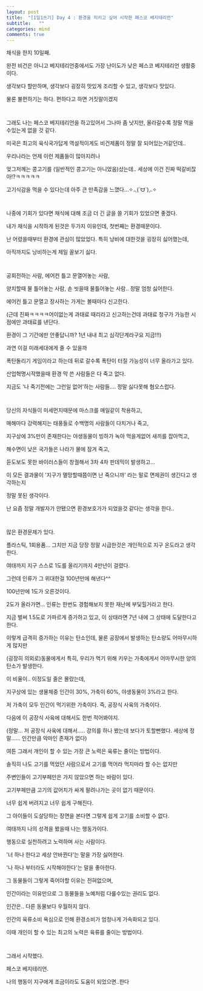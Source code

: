 ```yaml
---
layout: post
title:  "[1일1쓰기] Day 4 : 환경을 지키고 싶어 시작한 페스코 베지테리언"
subtitle:   ""
categories: mind
comments: true
---
```












채식을 한지 10일째.

완전 비건은 아니고 베지테리언중에서도 가장 난이도가 낮은 페스코 베지테리언 생활중이다.

생각보다 할만하며, 생각보다 굉장히 맛있게 조리할 수 있고, 생각보다 맛있다.

물론 불편하기는 하다. 편하다고 하면 거짓말이겠지

` `

그래도 나는 페스코 베지테리언을 하고있어서 그나마 좀 낫지만, 올라갈수록 정말 먹을수있는게 없을 것 같다.

미국은 최고의 육식국가답게 역설적이게도 비건제품이 정말 잘 되어있는거같던데..

우리나라는 언제 이런 제품들이 많아지려나

엊그저께는 콩고기를 (일반적인 콩고기는 아니었음)샀는데.. 세상에 이건 진짜 떡갈비잖아!?ㅋㅋㅋㅋㅋ

고기식감을 먹을 수 있다는데 아주 큰 만족감을 느꼈다...✧.◟(ˊᗨˋ)◞.✧

` `

나중에 기회가 있다면 채식에 대해 조금 더 긴 글을 쓸 기회가 있었으면 좋겠다.

내가 채식을 시작하게 된것은 두가지 이유인데, 첫번째는 환경때문이다.

난 어렸을때부터 환경에 관심이 많았었다. 특히 낭비에 대한것을 굉장히 싫어했는데,

아직까지도 낭비하는게 제일 꼴보기 싫다.

` `

공회전하는 사람, 에어컨 틀고 문열어놓는 사람, 

양치할때 물 틀어놓는 사람, 손 씻을때 물틀어놓는 사람.. 정말 엄청 싫어한다.

에어컨 틀고 문열고 장사하는 가게는 볼때마다 신고한다.

(근데 진짜ㅋㅋㅋㅋ어이없는게 과태료 때리라고 신고하는건데 과태료 청구가 가능한 시점에만 과태료를 낸단다.

환경이 그 기간에만 안좋답니까? 1년 내내 최고 심각단계라구요 지금!!!)

과연 이걸 미래세대에게 줄 수 있을까

폭탄돌리기 게임이라고 하는데 뒤로 갈수록 폭탄이 터질 가능성이 너무 올라가고 있다.

산업혁명시작했을때 환경 막 쓴 사람들은 다 죽고 없다.

지금도 '나 죽기전에는 그런일 없어'하는 사람들.... 정말 싫다못해 혐오스럽다.

` `

당신의 자식들이 미세먼지때문에 마스크를 매일같이 착용하고, 

매해마다 강력해지는 태풍들로 수백명의 사람들이 다치거나 죽고,

지구상에 3%만이 존재한다는 야생동물이 빙하가 녹아 먹을게없어 새끼를 잡아먹고,

해수면이 낮은 국가들은 나라가 물에 잠겨 죽고,

듣도보도 못한 바이러스들이 창궐해서 3차 4차 판데믹이 발생하고...



이 모든 결과물이 '지구가 멸망할때쯤이면 난 죽으니까' 라는 말로 면제권이 생긴다고 생각하는지

정말 못된 생각이다.

난 요즘 정말 개발자가 안됐으면 환경보호가가 되었을것 같다는 생각을 한다..

` `

많은 환경문제가 있다. 

플라스틱, 1회용품... 그치만 지금 당장 정말 시급한것은 개인적으로 지구 온도라고 생각한다.

여태까지 지구 스스로 1도를 올리기까지 4만년이 걸렸다.

그런데 인류가 그 위대한걸 100년만에 해낸다^^

100년만에 1도가 오른것이다.

2도가 올라가면... 인류는 한번도 경험해보지 못한 재난에 부딫힐거라고 한다.

지금 벌써 1.5도로 가파르게 증가하고 있고, 이 상태라면 7년 내에 그 상태에 도달한다고 한다.



이렇게 급격히 증가하는 이유는 탄소인데, 물론 공장에서 발생하는 탄소량도 어마무시하게 많지만 

(굉장히 의외로)동물에게서 특히, 우리가 먹기 위해 키우는 가축에게서 어마무시한 양의 탄소가 발생한다.

이 비율이.. 이정도일 줄은 몰랐는데,

지구상에 있는 생물체중 인간이 30%, 가축이 60%, 야생동물이 3%라고 한다.

저 가축이 모두 인간이 먹기위한 가축이다. 즉, 공장식 사육의 가축이다.

다음에 이 공장식 사육에 대해서도 한번 적어봐야지. 

(정말... 저 공장식 사육에 대해서..... 강의를 하나 봤는데 보다가 토할뻔했다. 세상에 정말...... 인간만큼 악마인 존재가 없다)



여튼 그래서 개인이 할 수 있는 가장 큰 노력은 육류는 줄이는 방법이다.

솔직히 나도 고기를 먹었던 사람으로서 고기를 먹어라 먹지마라 할 수는 없지만

주변인들이 고기부페만은 가지 않았으면 하는 바람이 있다.

고기부페만큼 고기의 값어치가 싸게 팔려나가는 곳이 없기 때문이다.

너무 쉽게 버려지고 너무 쉽게 구해진다.

그 아이들이 도살당하는 장면을 본다면 그렇게 쉽게 고기를 소비할 수 없다.





여태까지 나의 성격을 봤을때 나는 행동가이다.

행동으로 실천하려고 노력하며 사는 사람이다.

'너 하나 한다고 세상 안바뀐다'는 말을 가장 싫어한다.

'나 하나 부터라도 시작해야한다'는 말을 좋아한다.



그 동물들이 그렇게 죽어야할 이유는 전혀없으며, 

인간이라는 이유만으로 그 동물들을 노예처럼 다룰수있는 권리도 없다.

인간은.. 다른 동물보다 우월하지 않다.



인간의 육류소비 욕심으로 인해 환경소비가 엄청나게 가속화되고 있다.

이때 개인이 할 수 있는 최고의 노력은 육류를 줄이는 방법이다.

` `

그래서 시작했다. 

페스코 베지테리언.

나의 행동이 지구에게 조금이라도 도움이 되었으면..한다







